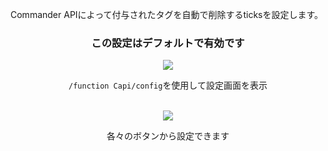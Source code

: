 Commander APIによって付与されたタグを自動で削除するticksを設定します。

<div align="center">

### この設定はデフォルトで有効です

<img src="https://github.com/191225/Commander-API/assets/93137582/3dd1e25a-1579-4a65-8af5-6b3e627f8492">

`/function Capi/config`を使用して設定画面を表示

<br>

<img src="https://github.com/191225/Commander-API/assets/93137582/f9bfae89-2212-4320-bd91-765034c23fe0">

各々のボタンから設定できます

